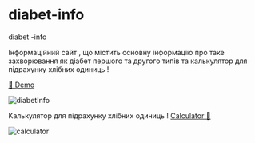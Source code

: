 # diabet-info
diabet -info 

Інформаційний сайт , що містить основну інформацію про таке захворювання як діабет першого та другого типів та калькулятор
для підрахунку хлібних одиниць !


<a href="https://ponidevito.github.io/diabetInfo/" rel="nofollow">👀 Demo</a>

![diabetInfo](https://user-images.githubusercontent.com/48261771/196414789-10d92b5c-a95e-4e05-bb41-124e516ee49f.PNG)

Kалькулятор для підрахунку хлібних одиниць ! <a href="https://ponidevito.github.io/diabetInfo/calculator.html" rel="nofollow">Calculator 👀</a>

![calculator](https://user-images.githubusercontent.com/48261771/196415233-3ca3e131-768e-4719-aca6-a2bf9e323c09.PNG)

